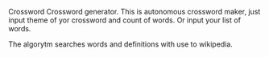 Crossword
Сrossword generator. This is autonomous crossword maker, just input theme of yor crossword and count of words. Or input your list of words.

The algorytm searches words and definitions with use to wikipedia.
